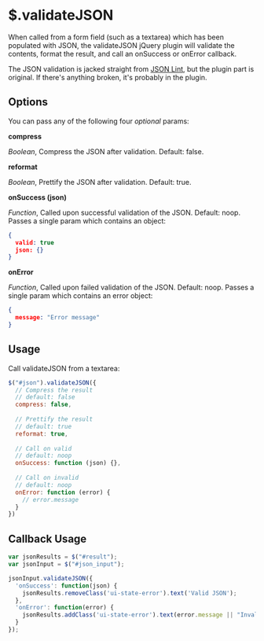 $.validateJSON
==============

When called from a form field (such as a textarea) which has
been populated with JSON, the validateJSON jQuery plugin will validate the 
contents, format the result, and call an onSuccess or onError callback.

The JSON validation is jacked straight from [JSON Lint](http://jsonlint.com), but
the plugin part is original. If there's anything broken, it's probably in the 
plugin. 

Options
-------

You can pass any of the following four *optional* params:

**compress**

*Boolean*, Compress the JSON after validation. Default: false.

**reformat**

*Boolean*, Prettify the JSON after validation. Default: true.

**onSuccess (json)**

*Function*, Called upon successful validation of the JSON. Default: noop. Passes a single param 
which contains an object:

```json
{
  valid: true
  json: {}
}
```

**onError**

*Function*, Called upon failed validation of the JSON. Default: noop. Passes a single param 
which contains an error object:

```json
{
  message: "Error message"
}
```

Usage
-----

Call validateJSON from a textarea:

```javascript
$("#json").validateJSON({
  // Compress the result
  // default: false
  compress: false, 
  
  // Prettify the result
  // default: true
  reformat: true, 
  
  // Call on valid
  // default: noop
  onSuccess: function (json) {},
  
  // Call on invalid
  // default: noop
  onError: function (error) {
    // error.message
  }
})
```

Callback Usage
-------------

```javascript
var jsonResults = $("#result");
var jsonInput = $("#json_input");

jsonInput.validateJSON({
  'onSuccess': function(json) {
    jsonResults.removeClass('ui-state-error').text('Valid JSON');
  },
  'onError': function(error) {
    jsonResults.addClass('ui-state-error').text(error.message || "Invalid");
  }
});
```


